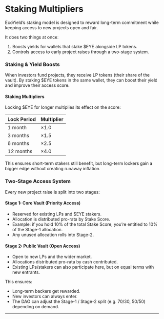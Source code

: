 # Staking Multipliers

EcoYield’s staking model is designed to reward long-term commitment while keeping access to new projects open and fair.

It does two things at once:

1. Boosts yields for wallets that stake $EYE alongside LP tokens.
2. Controls access to early project raises through a two-stage system.

### Staking & Yield Boosts

When investors fund projects, they receive LP tokens (their share of the vault). By staking $EYE tokens in the same wallet, they can boost their yield and improve their access score.

#### Staking Multipliers

Locking $EYE for longer multiplies its effect on the score:

| Lock Period | Multiplier |
| ----------- | ---------- |
| 1 month     | ×1.0       |
| 3 months    | ×1.5       |
| 6 months    | ×2.5       |
| 12 months   | ×4.0       |

This ensures short-term stakers still benefit, but long-term lockers gain a bigger edge without creating runaway inflation.

### Two-Stage Access System

Every new project raise is split into two stages:

#### Stage 1: Core Vault (Priority Access)

* Reserved for existing LPs and $EYE stakers.
* Allocation is distributed pro-rata by Stake Score.
* Example: if you hold 10% of the total Stake Score, you’re entitled to 10% of the Stage-1 allocation.
* Any unused allocation rolls into Stage-2.

#### Stage 2: Public Vault (Open Access)

* Open to new LPs and the wider market.
* Allocations distributed pro-rata by cash contributed.
* Existing LPs/stakers can also participate here, but on equal terms with new entrants.

This ensures:

* Long-term backers get rewarded.
* New investors can always enter.
* The DAO can adjust the Stage-1 / Stage-2 split (e.g. 70/30, 50/50) depending on demand.

***
